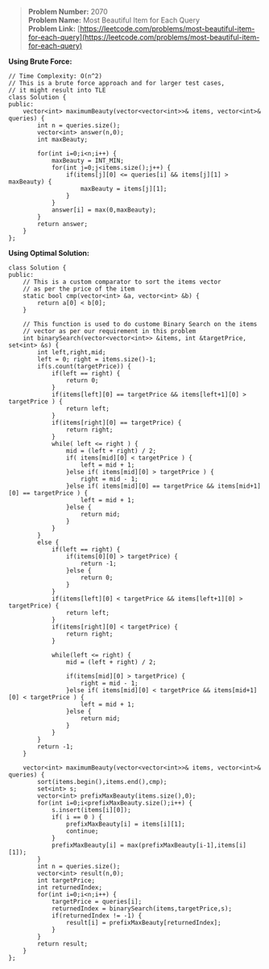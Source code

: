 > **Problem Number:** 2070 <br>
> **Problem Name:** Most Beautiful Item for Each Query <br>
> **Problem Link:** [https://leetcode.com/problems/most-beautiful-item-for-each-query](https://leetcode.com/problems/most-beautiful-item-for-each-query) <br>

**Using Brute Force:** <br>

    // Time Complexity: O(n^2)
    // This is a brute force approach and for larger test cases,
    // it might result into TLE
    class Solution {
    public:
        vector<int> maximumBeauty(vector<vector<int>>& items, vector<int>& queries) {
            int n = queries.size();
            vector<int> answer(n,0);
            int maxBeauty;

            for(int i=0;i<n;i++) {
                maxBeauty = INT_MIN;
                for(int j=0;j<items.size();j++) {
                    if(items[j][0] <= queries[i] && items[j][1] > maxBeauty) {
                        maxBeauty = items[j][1];
                    }
                }
                answer[i] = max(0,maxBeauty);
            }
            return answer;
        }
    };

**Using Optimal Solution:** <br>

    class Solution {
    public:
        // This is a custom comparator to sort the items vector
        // as per the price of the item
        static bool cmp(vector<int> &a, vector<int> &b) {
            return a[0] < b[0];
        }

        // This function is used to do custome Binary Search on the items 
        // vector as per our requirement in this problem
        int binarySearch(vector<vector<int>> &items, int &targetPrice, set<int> &s) {
            int left,right,mid;
            left = 0; right = items.size()-1;
            if(s.count(targetPrice)) {
                if(left == right) {
                    return 0;
                }
                if(items[left][0] == targetPrice && items[left+1][0] > targetPrice ) {
                    return left;
                }
                if(items[right][0] == targetPrice) {
                    return right;
                }
                while( left <= right ) {
                    mid = (left + right) / 2;
                    if( items[mid][0] < targetPrice ) {
                        left = mid + 1;
                    }else if( items[mid][0] > targetPrice ) {
                        right = mid - 1;
                    }else if( items[mid][0] == targetPrice && items[mid+1][0] == targetPrice ) {
                        left = mid + 1;
                    }else {
                        return mid;
                    }
                }
            }
            else {
                if(left == right) {
                    if(items[0][0] > targetPrice) {
                        return -1;
                    }else {
                        return 0;
                    }
                }
                if(items[left][0] < targetPrice && items[left+1][0] > targetPrice) {
                    return left;
                }
                if(items[right][0] < targetPrice) {
                    return right;
                }

                while(left <= right) {
                    mid = (left + right) / 2;

                    if(items[mid][0] > targetPrice) {
                        right = mid - 1;
                    }else if( items[mid][0] < targetPrice && items[mid+1][0] < targetPrice ) {
                        left = mid + 1;
                    }else {
                        return mid;
                    }
                }
            }
            return -1;
        }

        vector<int> maximumBeauty(vector<vector<int>>& items, vector<int>& queries) {
            sort(items.begin(),items.end(),cmp);
            set<int> s;
            vector<int> prefixMaxBeauty(items.size(),0);
            for(int i=0;i<prefixMaxBeauty.size();i++) {
                s.insert(items[i][0]);
                if( i == 0 ) {
                    prefixMaxBeauty[i] = items[i][1];
                    continue;
                }
                prefixMaxBeauty[i] = max(prefixMaxBeauty[i-1],items[i][1]);
            }
            int n = queries.size();
            vector<int> result(n,0);
            int targetPrice;
            int returnedIndex;
            for(int i=0;i<n;i++) {
                targetPrice = queries[i];
                returnedIndex = binarySearch(items,targetPrice,s);
                if(returnedIndex != -1) {
                    result[i] = prefixMaxBeauty[returnedIndex];
                }
            }
            return result;
        }
    };